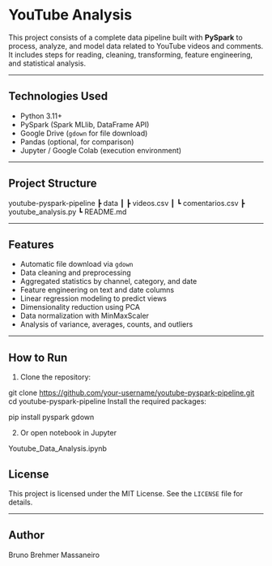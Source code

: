 # YouTube Analysis

This project consists of a complete data pipeline built with **PySpark** to process, analyze, and model data related to YouTube videos and comments. It includes steps for reading, cleaning, transforming, feature engineering, and statistical analysis.

---

## Technologies Used

- Python 3.11+
- PySpark (Spark MLlib, DataFrame API)
- Google Drive (`gdown` for file download)
- Pandas (optional, for comparison)
- Jupyter / Google Colab (execution environment)

---

## Project Structure

youtube-pyspark-pipeline
┣ data
┃ ┣ videos.csv
┃ ┗ comentarios.csv
┣ youtube_analysis.py
┗ README.md



---

##  Features

-  Automatic file download via `gdown`
-  Data cleaning and preprocessing
-  Aggregated statistics by channel, category, and date
-  Feature engineering on text and date columns
-  Linear regression modeling to predict views
-  Dimensionality reduction using PCA
-  Data normalization with MinMaxScaler
-  Analysis of variance, averages, counts, and outliers

---

##  How to Run

1. Clone the repository:

git clone https://github.com/your-username/youtube-pyspark-pipeline.git
cd youtube-pyspark-pipeline
Install the required packages:

pip install pyspark gdown

2. Or open notebook in Jupyter

Youtube_Data_Analysis.ipynb

## License

This project is licensed under the MIT License. See the `LICENSE` file for details.

---

## Author

Bruno Brehmer Massaneiro


